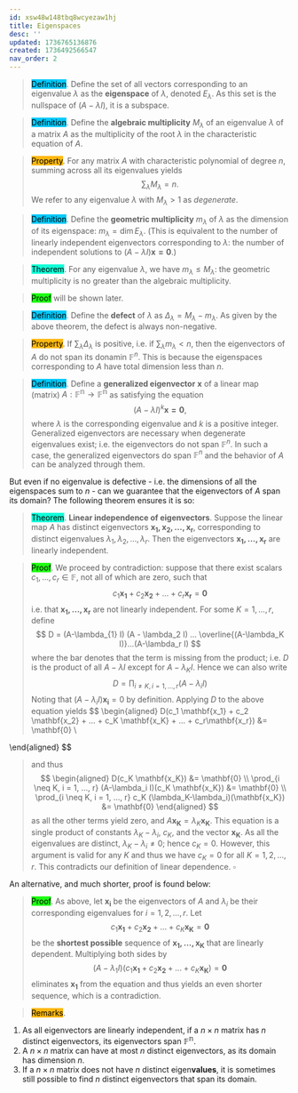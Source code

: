 ```yaml
---
id: xsw48w148tbq8wcyezaw1hj
title: Eigenspaces
desc: ''
updated: 1736765136876
created: 1736492566547
nav_order: 2
---
```

> <span style="background-color: #03cafc; color: black;">Definition</span>. Define the set of all vectors corresponding to an eigenvalue $\lambda$ as the **eigenspace** of $\lambda$, denoted $E_{\lambda}$. As this set is the nullspace of $(A-\lambda I)$, it is a subspace.

> <span style="background-color: #03cafc; color: black;">Definition</span>. Define the **algebraic multiplicity** $M_{\lambda}$ of an eigenvalue $\lambda$ of a matrix $A$ as the multiplicity of the root $\lambda$ in the characteristic equation of $A$.

> <span style="background-color: #ffb812; color: black;">Property</span>. For any matrix $A$ with characteristic polynomial of degree $n$, summing across all its eigenvalues yields
$$
\sum_{\lambda} M_{\lambda} = n.
$$
We refer to any eigenvalue $\lambda$ with $M_{\lambda} > 1$ as *degenerate*. 

> <span style="background-color: #03cafc; color: black;">Definition</span>. Define the **geometric multiplicity** $m_{\lambda}$ of $\lambda$ as the dimension of its eigenspace: $m_{\lambda} = \dim E_{\lambda}$. (This is equivalent to the number of linearly independent eigenvectors corresponding to $\lambda$: the number of independent solutions to $(A-\lambda I)\mathbf{x=0}$.)

> <span style="background-color: #12ffd7; color: black;">Theorem</span>. For any eigenvalue $\lambda$, we have $m_{\lambda} \leq M_{\lambda}$: the geometric multiplicity is no greater than the algebraic multiplicity.

> <span style="background-color: #1eff12; color: black;">Proof</span> will be shown later.

> <span style="background-color: #03cafc; color: black;">Definition</span>. Define the **defect** of $\lambda$ as $\Delta_{\lambda} = M_{\lambda} - m_{\lambda}$. As given by the above theorem, the defect is always non-negative. 

> <span style="background-color: #ffb812; color: black;">Property</span>. If $\sum_{\lambda} \Delta_{\lambda}$ is positive, i.e. if $\sum_{\lambda} m_{\lambda} < n$, then the eigenvectors of $A$ do not span its donamin $\mathbb{F}^n$. This is because the eigenspaces corresponding to $A$ have total dimension less than $n$.


> <span style="background-color: #03cafc; color: black;">Definition</span>. Define a **generalized eigenvector** $\mathbf{x}$ of a linear map (matrix) $A: \mathbb{F^n}\to\mathbb{F^n}$ as satisfying the equation
$$
(A-\lambda I)^k\mathbf{x=0},
$$
> where $\lambda$ is the corresponding eigenvalue and $k$ is a positive integer. Generalized eigenvectors are necessary when degenerate eigenvalues exist; i.e. the eigenvectors do not span $\mathbb{F}^n$. In such a case, the generalized eigenvectors do span $\mathbb{F}^n$ and the behavior of $A$ can be analyzed through them.

But even if no eigenvalue is defective - i.e. the dimensions of all the eigenspaces sum to $n$ - can we guarantee that the eigenvectors of $A$ span its domain? The following theorem ensures it is so:

> <span style="background-color: #12ffd7; color: black;">Theorem</span>. **Linear independence of eigenvectors**. Suppose the linear map $A$ has distinct eigenvectors $\mathbf{x_1, x_2, ..., x_r}$, corresponding to distinct eigenvalues $\lambda_1, \lambda_2, ..., \lambda_r$. Then the eigenvectors $\mathbf{x_1, ..., x_r}$ are linearly independent.

> <span style="background-color: #1eff12; color: black;">Proof</span>. We proceed by contradiction: suppose that there exist scalars $c_1, ..., c_r \in \mathbb{F}$, not all of which are zero, such that
$$
c_1 \mathbf{x_1} + c_2 \mathbf{x_2} + ... + c_r\mathbf{x_r} = \mathbf{0}
$$
> i.e. that $\mathbf{x_1, ..., x_r}$ are not linearly independent. For some $K = 1, ..., r$, define
$$
D = (A-\lambda_{1} I) (A - \lambda_2 I) ... \overline{(A-\lambda_K I)}...(A-\lambda_r I)
$$
> where the bar denotes that the term is missing from the product; i.e. $D$ is the product of all $A-\lambda I$ except for $A-\lambda_K I$. Hence we can also write
$$
D = \prod_{i \neq K, i = 1, ..., r} (A-\lambda_i I)
$$
> Noting that $(A-\lambda_i I)\mathbf{x_i} = 0$ by definition. Applying $D$ to the above equation yields
$$
\begin{aligned}
D(c_1 \mathbf{x_1} + c_2 \mathbf{x_2} + ...  + c_K \mathbf{x_K} + ... +  c_r\mathbf{x_r}) &= \mathbf{0} \\

\end{aligned}
$$
>and thus
$$
\begin{aligned}
D(c_K \mathbf{x_K}) &= \mathbf{0} \\
\prod_{i \neq K, i = 1, ..., r} (A-\lambda_i I)(c_K \mathbf{x_K}) &= \mathbf{0} \\
\prod_{i \neq K, i = 1, ..., r} c_K (\lambda_K-\lambda_i)(\mathbf{x_K}) &= \mathbf{0}
\end{aligned}
$$
> as all the other terms yield zero, and $A\mathbf{x_K} = \lambda_K \mathbf{x_K}$. This equation is a single product of constants $\lambda_K - \lambda_i$, $c_K$, and the vector $\mathbf{x_K}$. As all the eigenvalues are distinct, $\lambda_K - \lambda_i \neq 0$; hence $c_K = 0$. However, this argument is valid for any $K$ and thus we have $c_K = 0$ for all $K = 1, 2, ..., r$. This contradicts our definition of linear dependence. $\square$

An alternative, and much shorter, proof is found below:

> <span style="background-color: #1eff12; color: black;">Proof</span>. As above, let $\mathbf{x_i}$ be the eigenvectors of $A$ and $\lambda_i$ be their corresponding eigenvalues for $i = 1, 2, ..., r$. Let
$$
c_1 \mathbf{x_1} + c_2 \mathbf{x_2} + ...  + c_K \mathbf{x_K} = \mathbf{0}
$$
> be the **shortest possible** sequence of $\mathbf{x_1, ..., x_K}$ that are linearly dependent. Multiplying both sides by
$$
(A-\lambda_1 I)(c_1 \mathbf{x_1} + c_2 \mathbf{x_2} + ...  + c_K \mathbf{x_K}) = \mathbf{0}
$$
> eliminates $\mathbf{x_1}$ from the equation and thus yields an even shorter sequence, which is a contradiction.

> <span style="background-color: #ffb812; color: black;">Remarks</span>. 
1. As all eigenvectors are linearly independent, if a $n\times n$ matrix has $n$ distinct eigenvectors, its eigenvectors span $\mathbb{F^n}$. 
2. A $n\times n$ matrix can have at most $n$ distinct eigenvectors, as its domain has dimension $n$.
3. If a $n\times n$ matrix does not have $n$ distinct eigen**values**, it is sometimes still possible to find $n$ distinct eigenvectors that span its domain.

